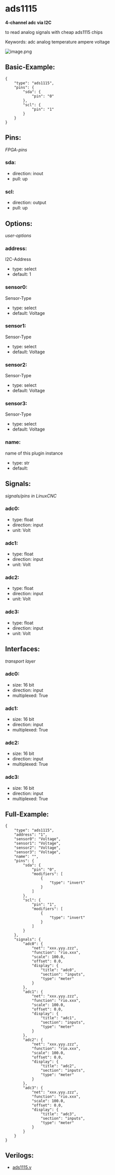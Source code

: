 # ads1115
**4-channel adc via I2C**

to read analog signals with cheap ads1115 chips

Keywords: adc analog temperature ampere voltage


![image.png](image.png)

## Basic-Example:
```
{
    "type": "ads1115",
    "pins": {
        "sda": {
            "pin": "0"
        },
        "scl": {
            "pin": "1"
        }
    }
}
```

## Pins:
*FPGA-pins*
### sda:

 * direction: inout
 * pull: up

### scl:

 * direction: output
 * pull: up


## Options:
*user-options*
### address:
I2C-Address

 * type: select
 * default: 1

### sensor0:
Sensor-Type

 * type: select
 * default: Voltage

### sensor1:
Sensor-Type

 * type: select
 * default: Voltage

### sensor2:
Sensor-Type

 * type: select
 * default: Voltage

### sensor3:
Sensor-Type

 * type: select
 * default: Voltage

### name:
name of this plugin instance

 * type: str
 * default: 


## Signals:
*signals/pins in LinuxCNC*
### adc0:

 * type: float
 * direction: input
 * unit: Volt

### adc1:

 * type: float
 * direction: input
 * unit: Volt

### adc2:

 * type: float
 * direction: input
 * unit: Volt

### adc3:

 * type: float
 * direction: input
 * unit: Volt


## Interfaces:
*transport layer*
### adc0:

 * size: 16 bit
 * direction: input
 * multiplexed: True

### adc1:

 * size: 16 bit
 * direction: input
 * multiplexed: True

### adc2:

 * size: 16 bit
 * direction: input
 * multiplexed: True

### adc3:

 * size: 16 bit
 * direction: input
 * multiplexed: True


## Full-Example:
```
{
    "type": "ads1115",
    "address": "1",
    "sensor0": "Voltage",
    "sensor1": "Voltage",
    "sensor2": "Voltage",
    "sensor3": "Voltage",
    "name": "",
    "pins": {
        "sda": {
            "pin": "0",
            "modifiers": [
                {
                    "type": "invert"
                }
            ]
        },
        "scl": {
            "pin": "1",
            "modifiers": [
                {
                    "type": "invert"
                }
            ]
        }
    },
    "signals": {
        "adc0": {
            "net": "xxx.yyy.zzz",
            "function": "rio.xxx",
            "scale": 100.0,
            "offset": 0.0,
            "display": {
                "title": "adc0",
                "section": "inputs",
                "type": "meter"
            }
        },
        "adc1": {
            "net": "xxx.yyy.zzz",
            "function": "rio.xxx",
            "scale": 100.0,
            "offset": 0.0,
            "display": {
                "title": "adc1",
                "section": "inputs",
                "type": "meter"
            }
        },
        "adc2": {
            "net": "xxx.yyy.zzz",
            "function": "rio.xxx",
            "scale": 100.0,
            "offset": 0.0,
            "display": {
                "title": "adc2",
                "section": "inputs",
                "type": "meter"
            }
        },
        "adc3": {
            "net": "xxx.yyy.zzz",
            "function": "rio.xxx",
            "scale": 100.0,
            "offset": 0.0,
            "display": {
                "title": "adc3",
                "section": "inputs",
                "type": "meter"
            }
        }
    }
}
```

## Verilogs:
 * [ads1115.v](ads1115.v)
